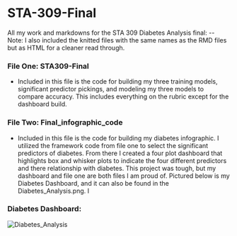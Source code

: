 # STA-309-Final
All my work and markdowns for the STA 309 Diabetes Analysis final:
-- Note: I also included the knitted files with the same names as the RMD files but as HTML for a cleaner read through.

### File One: STA309-Final
- Included in this file is the code for building my three training models, significant predictor pickings, and modeling my three models to compare accuracy. This includes everything on the rubric except for the dashboard build.

### File Two: Final_infographic_code
- Included in this file is the code for building my diabetes infographic. I utilized the framework code from file one to select the significant predictors of diabetes. From there I created a four plot dashboard that highlights box and whisker plots to indicate the four different predictors and there relationship with diabetes. This project was tough, but my dashboard and file one are both files I am proud of. Pictured below is my Diabetes Dashboard, and it can also be found in the Diabetes_Analysis.png. I

### Diabetes Dashboard:
![Diabetes_Analysis](https://github.com/user-attachments/assets/569629da-54ba-445e-a1bb-4d463f3de790)
